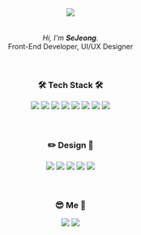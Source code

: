 <div align="center">
 <img src="https://capsule-render.vercel.app/api?&color=gradient&type=wave&height=300&section=header&text=Hello%20World&fontSize=60" />
</div>
<br /><br />
<div align="center"><em>Hi, I'm <b>SeJeong</b>.</em></div>
<div align="center">Front-End Developer, UI/UX Designer<br /></div>
<br /><br />
<div align="center"><h3>🛠 Tech Stack 🛠</h3></div>
<div align="center">
<img src="https://img.shields.io/badge/HTML5-E34F26?style=flat-square&logo=HTML5&logoColor=white"/>
 <img src="https://img.shields.io/badge/CSS3-1572B6?style=flat-square&logo=CSS3&logoColor=white"/>
 <img src="https://img.shields.io/badge/JavaScript-F7DF1E?style=flat-square&logo=JavaScript&logoColor=white"/>
 <img src="https://img.shields.io/badge/JQuery-0769AD?style=flat-square&logo=JQuery&logoColor=white"/>
 <img src="https://img.shields.io/badge/Node.js-339933?style=flat-square&logo=Node.js&logoColor=white"/>
 <img src="https://img.shields.io/badge/Sass-CC6699?style=flat-square&logo=Sass&logoColor=white"/>
 <img src="https://img.shields.io/badge/GitHub-181717?style=flat-square&logo=Markdown&logoColor=white"/>
 <img src="https://img.shields.io/badge/Markdown-000000?style=flat-square&logo=Markdown&logoColor=white"/>
 </div>
<br /><br />
<div align="center"><h3>✏️ Design 🎨</h3></div>
<div align="center">
<img src="https://img.shields.io/badge/Adobe Photoshop-31A8FF?style=flat-square&logo=Adobe Photoshop&logoColor=white"/>
<img src="https://img.shields.io/badge/Adobe Illustrator-FF9A00?style=flat-square&logo=Adobe Illustrator&logoColor=white"/>
<img src="https://img.shields.io/badge/Figma-F24E1E?style=flat-square&logo=Figma&logoColor=white"/>
<img src="https://img.shields.io/badge/Adobe XD-FF61F6?style=flat-square&logo=Adobe XD&logoColor=white"/>
<img src="https://img.shields.io/badge/Adobe InDesign-FF3366?style=flat-square&logo=Adobe InDesign&logoColor=white"/>
</div>
<br /><br />
<div align="center"><h3>😎 Me 🧐</h3></div>
<div align="center">
<a href="mailto:sejeong725@gmail.com"><img src="https://img.shields.io/badge/Gmail-EA4335?style=flat-square&logo=Gmail&logoColor=white"/></a>
<a href="mailto:sejeong725@gmail.com"><img src="https://img.shields.io/badge/Notion-000000?style=flat-square&logo=Notion&logoColor=white"/></a>
</div>
